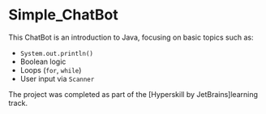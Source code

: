 # Simple_ChatBot 

This ChatBot is an introduction to Java, focusing on basic topics such as:
- `System.out.println()`
- Boolean logic
- Loops (`for`, `while`)
- User input via `Scanner`

The project was completed as part of the [Hyperskill by JetBrains]learning track.
